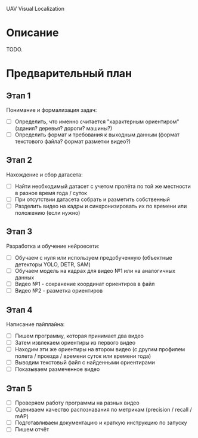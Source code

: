 UAV Visual Localization

# Описание

TODO.

# Предварительный план

## Этап 1

Понимание и формализация задач:

- [ ] Определить, что именно считается "характерным ориентиром" (здания? деревья? дороги? машины?)
- [ ] Определить формат и требования к выходным данным (формат текстового файла? формат разметки видео?)

## Этап 2

Нахождение и сбор датасета:

- [ ] Найти необходимый датасет с учетом пролёта по той же местности в разное время года / суток
- [ ] При отсутствии датасета собрать и разметить собственный
- [ ] Разделить видео на кадры и синхронизировать их по времени или положению (если нужно)

## Этап 3

Разработка и обучение нейроесети:

- [ ] Обучаем с нуля или используем предобученную (объектные детекторы YOLO, DETR, SAM)
- [ ] Обучаем модель на кадрах для видео №1 или на аналогичных данных
- [ ] Видео №1 - сохранение координат ориентиров в файл
- [ ] Видео №2 - разметка ориентиров

## Этап 4

Написание пайплайна:

- [ ] Пишем программу, которая принимает два видео
- [ ] Затем извлекаем ориентиры из первого видео
- [ ] Находим эти же ориентиры на втором видео (с другим профилем полета / проезда / времени суток или времени года)
- [ ] Выводим текстовый файл с найденными ориентирами
- [ ] Показываем размеченное видео

## Этап 5

- [ ] Проверяем работу программы на разных видео
- [ ] Оцениваем качество распознавания по метрикам (precision / recall / mAP)
- [ ] Подготавливаем документацию и краткую инструкцию по запуску
- [ ] Пишем отчёт